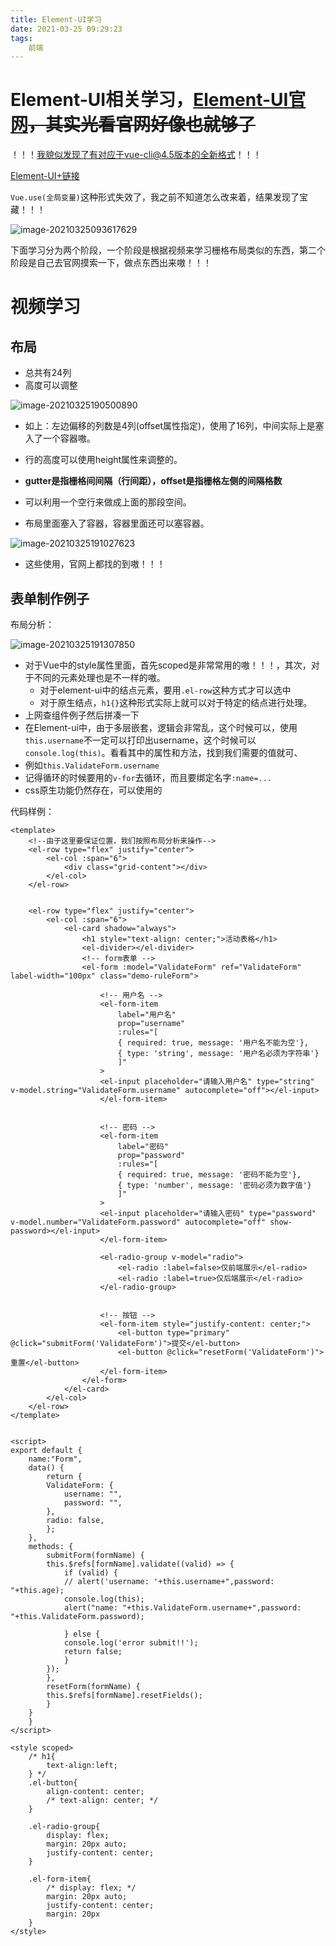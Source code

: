```yaml
---
title: Element-UI学习
date: 2021-03-25 09:29:23
tags:
	前端
---
```




# Element-UI相关学习，[Element-UI官网](https://element.eleme.cn/#/zh-CN)~~，其实光看官网好像也就够了~~



<!--more-->





！！！我貌似发现了有对应于vue-cli@4.5版本的全新格式！！！

[Element-UI+链接](https://element-plus.gitee.io/#/zh-CN/component/quickstart)

`Vue.use(全局变量)`这种形式失效了，我之前不知道怎么改来着，结果发现了宝藏！！！

![image-20210325093617629](https://gitee.com/alexs-rabbit//picture/raw/master/image-20210325093617629.png)





下面学习分为两个阶段，一个阶段是根据视频来学习栅格布局类似的东西，第二个阶段是自己去官网摸索一下，做点东西出来嗷！！！



# 视频学习

## 布局

- 总共有24列
- 高度可以调整

![image-20210325190500890](https://gitee.com/alexs-rabbit//picture/raw/master/image-20210325190500890.png)

- 如上：左边偏移的列数是4列(offset属性指定)，使用了16列，中间实际上是塞入了一个容器嗷。
- 行的高度可以使用height属性来调整的。

- **gutter是指栅格间间隔（行间距），offset是指栅格左侧的间隔格数**
- 可以利用一个空行来做成上面的那段空间。
- 布局里面塞入了容器，容器里面还可以塞容器。

![image-20210325191027623](https://gitee.com/alexs-rabbit//picture/raw/master/image-20210325191027623.png)

- 这些使用，官网上都找的到嗷！！！



## 表单制作例子

布局分析：

![image-20210325191307850](https://gitee.com/alexs-rabbit//picture/raw/master/image-20210325191307850.png)

- 对于Vue中的style属性里面，首先scoped是非常常用的嗷！！！，其次，对于不同的元素处理也是不一样的嗷。
  - 对于element-ui中的结点元素，要用`.el-row`这种方式才可以选中
  - 对于原生结点，`h1{}`这种形式实际上就可以对于特定的结点进行处理。
- 上网查组件例子然后拼凑一下
- 在Element-ui中，由于多层嵌套，逻辑会非常乱，这个时候可以，使用`this.username`不一定可以打印出username，这个时候可以`console.log(this)`。看看其中的属性和方法，找到我们需要的值就可、
- 例如`this.ValidateForm.username`
- 记得循环的时候要用的`v-for`去循环，而且要绑定名字`:name=...`
- css原生功能仍然存在，可以使用的

代码样例：

```vue
<template>
    <!--由于这里要保证位置，我们按照布局分析来操作-->
    <el-row type="flex" justify="center">
        <el-col :span="6">
            <div class="grid-content"></div>
        </el-col>
    </el-row>


    <el-row type="flex" justify="center">
        <el-col :span="6">
            <el-card shadow="always">
                <h1 style="text-align: center;">活动表格</h1>
                <el-divider></el-divider>
                <!-- form表单 -->
                <el-form :model="ValidateForm" ref="ValidateForm" label-width="100px" class="demo-ruleForm">

                    <!-- 用户名 -->
                    <el-form-item
                        label="用户名"
                        prop="username"
                        :rules="[
                        { required: true, message: '用户名不能为空'},
                        { type: 'string', message: '用户名必须为字符串'}
                        ]"
                    >
                    <el-input placeholder="请输入用户名" type="string" v-model.string="ValidateForm.username" autocomplete="off"></el-input>
                    </el-form-item>


                    <!-- 密码 -->
                    <el-form-item
                        label="密码"
                        prop="password"
                        :rules="[
                        { required: true, message: '密码不能为空'},
                        { type: 'number', message: '密码必须为数字值'}
                        ]"
                    >
                    <el-input placeholder="请输入密码" type="password" v-model.number="ValidateForm.password" autocomplete="off" show-password></el-input>
                    </el-form-item>

                    <el-radio-group v-model="radio">
                        <el-radio :label=false>仅前端展示</el-radio>
                        <el-radio :label=true>仅后端展示</el-radio>
                    </el-radio-group>


                    <!-- 按钮 -->
                    <el-form-item style="justify-content: center;">
                        <el-button type="primary" @click="submitForm('ValidateForm')">提交</el-button>
                        <el-button @click="resetForm('ValidateForm')">重置</el-button>
                    </el-form-item>
                </el-form>
            </el-card>
        </el-col>
    </el-row>
</template>


<script>
export default {
    name:"Form",
    data() {
        return {
        ValidateForm: {
            username: "",
            password: "",
        },
        radio: false,
        };
    },
    methods: {
        submitForm(formName) {
        this.$refs[formName].validate((valid) => {
            if (valid) {
            // alert('username: '+this.username+",password: "+this.age);
            console.log(this);
            alert("name: "+this.ValidateForm.username+",password: "+this.ValidateForm.password);
            
            } else {
            console.log('error submit!!');
            return false;
            }
        });
        },
        resetForm(formName) {
        this.$refs[formName].resetFields();
        }
    }
    }
</script>

<style scoped>
    /* h1{
        text-align:left;
    } */
    .el-button{
        align-content: center;
        /* text-align: center; */
    }

    .el-radio-group{
        display: flex;
        margin: 20px auto;
        justify-content: center;
    }

    .el-form-item{
        /* display: flex; */
        margin: 20px auto;
        justify-content: center;
        margin: 20px
    }
</style>

```







